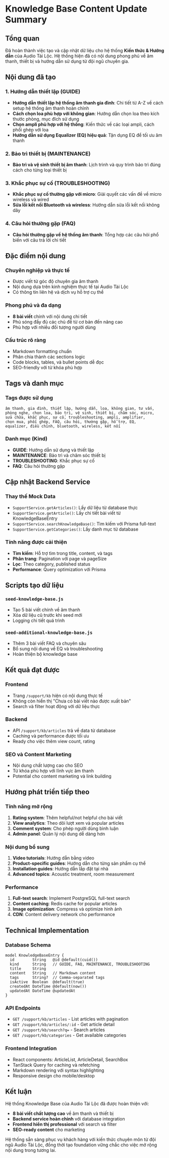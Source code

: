 # Knowledge Base Content Update Summary

## Tổng quan
Đã hoàn thành việc tạo và cập nhật dữ liệu cho hệ thống **Kiến thức & Hướng dẫn** của Audio Tài Lộc. Hệ thống hiện đã có nội dung phong phú về âm thanh, thiết bị và hướng dẫn sử dụng từ đội ngũ chuyên gia.

## Nội dung đã tạo

### 1. Hướng dẫn thiết lập (GUIDE)
- **Hướng dẫn thiết lập hệ thống âm thanh gia đình**: Chi tiết từ A-Z về cách setup hệ thống âm thanh hoàn chỉnh
- **Cách chọn loa phù hợp với không gian**: Hướng dẫn chọn loa theo kích thước phòng, mục đích sử dụng
- **Chọn ampli phù hợp với hệ thống**: Kiến thức về các loại ampli, cách phối ghép với loa
- **Hướng dẫn sử dụng Equalizer (EQ) hiệu quả**: Tận dụng EQ để tối ưu âm thanh

### 2. Bảo trì thiết bị (MAINTENANCE)
- **Bảo trì và vệ sinh thiết bị âm thanh**: Lịch trình và quy trình bảo trì đúng cách cho từng loại thiết bị

### 3. Khắc phục sự cố (TROUBLESHOOTING)
- **Khắc phục sự cố thường gặp với micro**: Giải quyết các vấn đề về micro wireless và wired
- **Sửa lỗi kết nối Bluetooth và wireless**: Hướng dẫn sửa lỗi kết nối không dây

### 4. Câu hỏi thường gặp (FAQ)
- **Câu hỏi thường gặp về hệ thống âm thanh**: Tổng hợp các câu hỏi phổ biến với câu trả lời chi tiết

## Đặc điểm nội dung

### Chuyên nghiệp và thực tế
- Được viết từ góc độ chuyên gia âm thanh
- Nội dung dựa trên kinh nghiệm thực tế tại Audio Tài Lộc
- Có thông tin liên hệ và dịch vụ hỗ trợ cụ thể

### Phong phú và đa dạng
- **8 bài viết** chính với nội dung chi tiết
- Phủ sóng đầy đủ các chủ đề từ cơ bản đến nâng cao
- Phù hợp với nhiều đối tượng người dùng

### Cấu trúc rõ ràng
- Markdown formatting chuẩn
- Phân chia thành các sections logic
- Code blocks, tables, và bullet points dễ đọc
- SEO-friendly với từ khóa phù hợp

## Tags và danh mục

### Tags được sử dụng
```
âm thanh, gia đình, thiết lập, hướng dẫn, loa, không gian, tư vấn, 
phòng nghe, chọn loa, bảo trì, vệ sinh, thiết bị, chăm sóc, micro, 
sửa chữa, khắc phục, sự cố, troubleshooting, ampli, amplifier, 
chọn mua, phối ghép, FAQ, câu hỏi, thường gặp, hỗ trợ, EQ, 
equalizer, điều chỉnh, bluetooth, wireless, kết nối
```

### Danh mục (Kind)
- **GUIDE**: Hướng dẫn sử dụng và thiết lập
- **MAINTENANCE**: Bảo trì và chăm sóc thiết bị  
- **TROUBLESHOOTING**: Khắc phục sự cố
- **FAQ**: Câu hỏi thường gặp

## Cập nhật Backend Service

### Thay thế Mock Data
- `SupportService.getArticles()`: Lấy dữ liệu từ database thực
- `SupportService.getArticle()`: Lấy chi tiết bài viết từ KnowledgeBaseEntry
- `SupportService.searchKnowledgeBase()`: Tìm kiếm với Prisma full-text
- `SupportService.getCategories()`: Lấy danh mục từ database

### Tính năng được cải thiện
- **Tìm kiếm**: Hỗ trợ tìm trong title, content, và tags
- **Phân trang**: Pagination với page và pageSize
- **Lọc**: Theo category, published status
- **Performance**: Query optimization với Prisma

## Scripts tạo dữ liệu

### `seed-knowledge-base.js`
- Tạo 5 bài viết chính về âm thanh
- Xóa dữ liệu cũ trước khi seed mới
- Logging chi tiết quá trình

### `seed-additional-knowledge-base.js`  
- Thêm 3 bài viết FAQ và chuyên sâu
- Bổ sung nội dung về EQ và troubleshooting
- Hoàn thiện bộ knowledge base

## Kết quả đạt được

### Frontend
- Trang `/support/kb` hiện có nội dung thực tế
- Không còn hiển thị "Chưa có bài viết nào được xuất bản"
- Search và filter hoạt động với dữ liệu thực

### Backend
- API `/support/kb/articles` trả về data từ database
- Caching và performance được tối ưu
- Ready cho việc thêm view count, rating

### SEO và Content Marketing
- Nội dung chất lượng cao cho SEO
- Từ khóa phù hợp với lĩnh vực âm thanh
- Potential cho content marketing và link building

## Hướng phát triển tiếp theo

### Tính năng mở rộng
1. **Rating system**: Thêm helpful/not helpful cho bài viết
2. **View analytics**: Theo dõi lượt xem và popular articles  
3. **Comment system**: Cho phép người dùng bình luận
4. **Admin panel**: Quản lý nội dung dễ dàng hơn

### Nội dung bổ sung
1. **Video tutorials**: Hướng dẫn bằng video
2. **Product-specific guides**: Hướng dẫn cho từng sản phẩm cụ thể
3. **Installation guides**: Hướng dẫn lắp đặt tại nhà
4. **Advanced topics**: Acoustic treatment, room measurement

### Performance
1. **Full-text search**: Implement PostgreSQL full-text search
2. **Content caching**: Redis cache for popular articles
3. **Image optimization**: Compress và optimize hình ảnh
4. **CDN**: Content delivery network cho performance

## Technical Implementation

### Database Schema
```prisma
model KnowledgeBaseEntry {
  id        String   @id @default(cuid())
  kind      String   // GUIDE, FAQ, MAINTENANCE, TROUBLESHOOTING
  title     String
  content   String   // Markdown content
  tags      String?  // Comma-separated tags
  isActive  Boolean  @default(true)
  createdAt DateTime @default(now())
  updatedAt DateTime @updatedAt
}
```

### API Endpoints
- `GET /support/kb/articles` - List articles with pagination
- `GET /support/kb/articles/:id` - Get article detail
- `GET /support/kb/search?q=` - Search articles
- `GET /support/kb/categories` - Get available categories

### Frontend Integration
- React components: ArticleList, ArticleDetail, SearchBox
- TanStack Query for caching và refetching
- Markdown rendering với syntax highlighting
- Responsive design cho mobile/desktop

## Kết luận

Hệ thống Knowledge Base của Audio Tài Lộc đã được hoàn thiện với:
- **8 bài viết chất lượng cao** về âm thanh và thiết bị
- **Backend service hoàn chỉnh** với database integration
- **Frontend hiển thị professional** với search và filter
- **SEO-ready content** cho marketing

Hệ thống sẵn sàng phục vụ khách hàng với kiến thức chuyên môn từ đội ngũ Audio Tài Lộc, đồng thời tạo foundation vững chắc cho việc mở rộng nội dung trong tương lai.